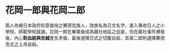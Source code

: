# 花岡一郎與花岡二郎

兩人為被日本政府刻意栽培之賽德克族人，改族名為日文名字。進入專收日人之小學校、師範學校就讀。花岡一郎在畢業後成為霧社地區之巡查，但在霧社事件爆發後，內心**對血統與忠誠**產生矛盾，最後選擇日式之切腹自殺，其弟二郎則選擇賽德克式之上吊自殺。

